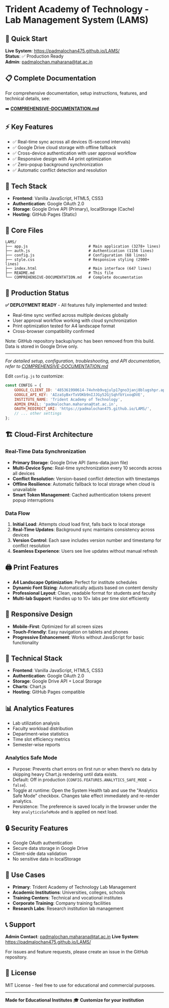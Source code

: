 # Trident Academy of Technology - Lab Management System (LAMS)

## 🚀 **Quick Start**

**Live System**: https://padmalochan475.github.io/LAMS/  
**Status**: ✅ Production Ready  
**Admin**: padmalochan.maharana@tat.ac.in

## 📋 **Complete Documentation**

For comprehensive documentation, setup instructions, features, and technical details, see:

➡️ **[COMPREHENSIVE-DOCUMENTATION.md](./COMPREHENSIVE-DOCUMENTATION.md)**

## ⚡ **Key Features**
- ✅ Real-time sync across all devices (5-second intervals)
- ✅ Google Drive cloud storage with offline fallback  
- ✅ Cross-device authentication with user approval workflow
- ✅ Responsive design with A4 print optimization
- ✅ Zero-popup background synchronization
- ✅ Automatic conflict detection and resolution

## 🔧 **Tech Stack**
- **Frontend**: Vanilla JavaScript, HTML5, CSS3
- **Authentication**: Google OAuth 2.0
- **Storage**: Google Drive API (Primary), localStorage (Cache)  
- **Hosting**: GitHub Pages (Static)

## 📁 **Core Files**
```
LAMS/
├── app.js                           # Main application (3278+ lines)
├── auth.js                          # Authentication (1156 lines)
├── config.js                        # Configuration (68 lines)
├── style.css                        # Responsive styling (2900+ lines)
├── index.html                       # Main interface (647 lines)
├── README.md                        # This file
└── COMPREHENSIVE-DOCUMENTATION.md   # Complete documentation
```

## 🎯 **Production Status**

**✅ DEPLOYMENT READY** - All features fully implemented and tested:
- Real-time sync verified across multiple devices globally
- User approval workflow working with cloud synchronization  
- Print optimization tested for A4 landscape format
- Cross-browser compatibility confirmed

Note: GitHub repository backup/sync has been removed from this build. Data is stored in Google Drive only.

---

*For detailed setup, configuration, troubleshooting, and API documentation, refer to [COMPREHENSIVE-DOCUMENTATION.md](./COMPREHENSIVE-DOCUMENTATION.md)*

Edit `config.js` to customize:

```javascript
const CONFIG = {
    GOOGLE_CLIENT_ID: '485361990614-74vhnb9vqjulp17gno3janj8blugshpr.apps.googleusercontent.com',
    GOOGLE_API_KEY: 'AIzaSyBxrTxVOKb9nIJJGy52GjSqhfbYixoqDVE',
    INSTITUTE_NAME: 'Trident Academy of Technology',
    ADMIN_EMAIL: 'padmalochan.maharana@tat.ac.in',
    OAUTH_REDIRECT_URI: 'https://padmalochan475.github.io/LAMS/',
    // ... other settings
};
```

## 🏗️ Cloud-First Architecture

### Real-Time Data Synchronization
- **Primary Storage**: Google Drive API (lams-data.json file)
- **Multi-Device Sync**: Real-time synchronization every 10 seconds across all devices
- **Conflict Resolution**: Version-based conflict detection with timestamps
- **Offline Resilience**: Automatic fallback to local storage when cloud is unavailable
- **Smart Token Management**: Cached authentication tokens prevent popup interruptions

### Data Flow
1. **Initial Load**: Attempts cloud load first, falls back to local storage
2. **Real-Time Updates**: Background sync maintains consistency across devices
3. **Version Control**: Each save includes version number and timestamp for conflict resolution
4. **Seamless Experience**: Users see live updates without manual refresh

## 🖨️ Print Features

- **A4 Landscape Optimization**: Perfect for institute schedules
- **Dynamic Font Sizing**: Automatically adjusts based on content density
- **Professional Layout**: Clean, readable format for students and faculty
- **Multi-lab Support**: Handles up to 10+ labs per time slot efficiently

## 📱 Responsive Design

- **Mobile-First**: Optimized for all screen sizes
- **Touch-Friendly**: Easy navigation on tablets and phones
- **Progressive Enhancement**: Works without JavaScript for basic functionality

## 🔧 Technical Stack

- **Frontend**: Vanilla JavaScript, HTML5, CSS3
- **Authentication**: Google OAuth 2.0
- **Storage**: Google Drive API + Local Storage
- **Charts**: Chart.js
- **Hosting**: GitHub Pages compatible

## 📊 Analytics Features

- Lab utilization analysis
- Faculty workload distribution
- Department-wise statistics
- Time slot efficiency metrics
- Semester-wise reports

### Analytics Safe Mode
- Purpose: Prevents chart errors on first run or when there’s no data by skipping heavy Chart.js rendering until data exists.
- Default: Off in production (`CONFIG.FEATURES.ANALYTICS_SAFE_MODE = false`).
- Toggle at runtime: Open the System Health tab and use the "Analytics Safe Mode" checkbox. Changes take effect immediately and re-render analytics.
- Persistence: The preference is saved locally in the browser under the key `analyticsSafeMode` and is applied on next load.

## 🔒 Security Features

- Google OAuth authentication
- Secure data storage in Google Drive
- Client-side data validation
- No sensitive data in localStorage

## 🎯 Use Cases

- **Primary**: Trident Academy of Technology Lab Management
- **Academic Institutions**: Universities, colleges, schools
- **Training Centers**: Technical and vocational institutes
- **Corporate Training**: Company training facilities
- **Research Labs**: Research institution lab management

## 📞 Support

**Admin Contact**: padmalochan.maharana@tat.ac.in
**Live System**: https://padmalochan475.github.io/LAMS/

For issues and feature requests, please create an issue in the GitHub repository.

## 📄 License

MIT License - feel free to use for educational and commercial purposes.

---

**Made for Educational Institutes** 🎓
**Customize for your institution**